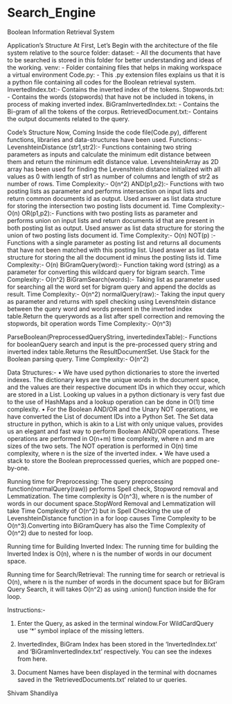 ﻿# Search_Engine
Boolean Information Retrieval System

Application’s Structure
At First, Let’s Begin with the architecture of the file system relative to the source folder:
dataset: - All the documents that have to be searched is stored in this folder for better understanding and ideas of the working. 
venv: - Folder containing files that helps in making workspace a virtual environment
 Code.py: - This .py extension files explains us that it is a python file containing all codes for the Boolean retrieval system.
InvertedIndex.txt:- Contains the inverted index of the tokens.
Stopwords.txt: - Contains the words (stopwords) that have not be included in tokens, in process of making inverted index.
BiGramInvertedIndex.txt: - Contains the Bi-gram of all the tokens of the corpus. 
RetrievedDocument.txt:- Contains the output documents related to the query.

Code’s Structure
Now, Coming Inside the code file(Code.py), different functions, libraries and data-structures have been used.
Functions:-
LevenshteinDistance (str1,str2):- Functions containing two string parameters as inputs  and calculate the minimum edit distance between them and return the minimum edit distance value.
LevenshteinArray as 2D array has been used for finding the Levenshtein distance initialized with all values as 0 with length of str1 as number of columns and length of str2 as number of rows.
Time Complexity:- O(n^2)
AND(p1,p2):- Functions with two posting lists as parameter and performs intersection on input lists and return common documents id as output.
        Used answer as list data structure for storing the intersection two posting lists document id.
Time Complexity:- O(n)
OR(p1,p2):- Functions with two posting lists as parameter and performs union on input lists and return documents id that are present in both posting list as output.
        Used answer as list data structure for storing the union of two posting lists document id.
Time Complexity:- O(n)
NOT(p) :- Functions with a single parameter as posting list and returns all documents that have not been matched with this posting list.
        Used answer as list data structure for storing the all the document id minus the posting lists id.
Time Complexity:- O(n)
BiGramQuery(word):- Function taking word (string) as a parameter for converting this wildcard query for bigram search.
Time Complexity:- O(n^2)
BiGramSearch(words):-  Taking list as parameter used for searching all the word set for bigram query and append the docIds as result.
Time Complexity:- O(n^2)
normalQuery(raw):- Taking the input query as parameter and returns with spell checking using Levenshtein distance between the query word and words present in the inverted index table.Return the querywords as a list after spell correction and removing the stopwords, bit operation words
Time Complexity:- O(n^3)

ParseBoolean(PreprocessedQueryString, invertedindexTable):- 
        Functions for booleanQuery search and input is the pre-processed query string and inverted index table.Returns the ResultDocumentSet.
        Use Stack for the Boolean parsing query.
Time Complexity:- O(n^2)





Data Structures:-
•	We have used python dictionaries to store the inverted indexes. The dictionary keys are the unique words in the document space, and the values are their respective document IDs in which they occur, which are stored in a List. Looking up values in a python dictionary is very fast due to the use of HashMaps and a lookup operation can be done in O(1) time complexity.
•	For the Boolean AND/OR and the Unary NOT operations, we have converted the List of document IDs into a Python Set. The Set data structure in python, which is akin to a List with only unique values, provides us an elegant and fast way to perform Boolean AND/OR operations. These operations are performed in O(n+m) time complexity, where n and m are sizes of the two sets. The NOT operation is performed in O(n) time complexity, where n is the size of the inverted index.
•	We have used a stack to store the Boolean preprocesssed queries, which are popped one-by-one.



Running time for Preprocessing:
The query preprocessing function(normalQuery(raw)) performs Spell check, Stopword removal and Lemmatization. The time complexity is O(n^3), where n is the number of words in our document space.StopWord Removal and Lemmatization will take Time Complexity of O(n^2) but in Spell Checking the use of LevenshteinDistance function in a for loop causes Time Complexity to be O(n^3).Converting into BiGramQuery has also the Time Complexity of O(n^2) due to nested for loop.



Running time for Building Inverted Index:
The running time for building the Inverted Index is O(n), where n is the number of words in our document space.

Running time for Search/Retrieval:
The running time for search or retrieval is O(n), where n is the number of words in the document space but for BiGram Query Search, it will takes O(n^2) as using .union() function inside the for loop.

Instructions:-
1)	 Enter the Query, as asked in the terminal window.For WildCardQuery use ‘*’ symbol inplace of the missing letters.

2)	InvertedIndex, BiGram Index has been stored in the ‘InvertedIndex.txt’ and ‘BiGramInvertedIndex.txt’ respectively. You can see the indexes from here.


3)	Document Names have been displayed in the terminal with docnames saved in the ‘RetrievedDocuments.txt’ related to ur queries.

Shivam Shandilya





